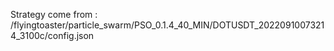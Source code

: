 Strategy come from : /flyingtoaster/particle_swarm/PSO_0.1.4_40_MIN/DOTUSDT_20220910073214_3100c/config.json
